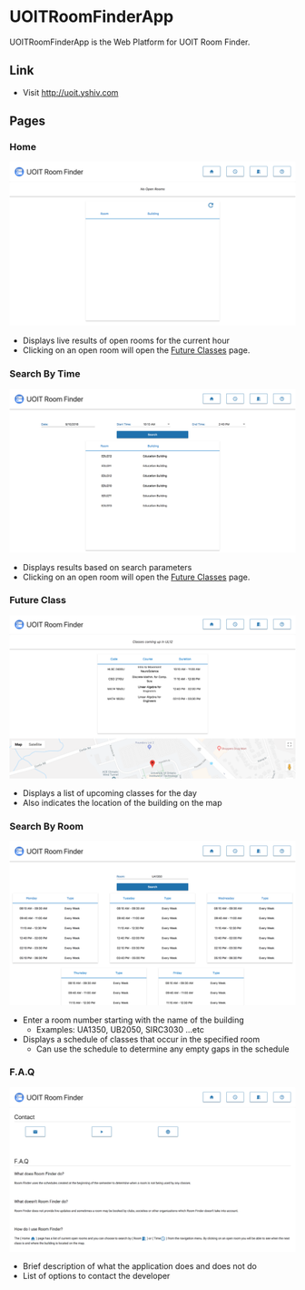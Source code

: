 # UOITRoomFinderApp

UOITRoomFinderApp is the Web Platform for UOIT Room Finder.

## Link
- Visit http://uoit.yshiv.com

## Pages

### Home
![HOME](https://github.com/yenvanio/UOIT-Room-Finder/blob/master/assets/web/home.png)
  - Displays live results of open rooms for the current hour
  - Clicking on an open room will open the [Future Classes](#future-class) page.
  
  
### Search By Time
![TIME](https://github.com/yenvanio/UOIT-Room-Finder/blob/master/assets/web/time.png) 
  - Displays results based on search parameters
  - Clicking on an open room will open the [Future Classes](#future-class) page.

### Future Class
![FUTURE](https://github.com/yenvanio/UOIT-Room-Finder/blob/master/assets/web/future.png) 
  - Displays a list of upcoming classes for the day
  - Also indicates the location of the building on the map
  
  
### Search By Room
![ROOM](https://github.com/yenvanio/UOIT-Room-Finder/blob/master/assets/web/room.png)
  - Enter a room number starting with the name of the building 
    - Examples: UA1350, UB2050, SIRC3030 ...etc
  - Displays a schedule of classes that occur in the specified room
    - Can use the schedule to determine any empty gaps in the schedule
    
    
### F.A.Q
![FAQ](https://github.com/yenvanio/UOIT-Room-Finder/blob/master/assets/web/faq.png)
  - Brief description of what the application does and does not do
  - List of options to contact the developer
